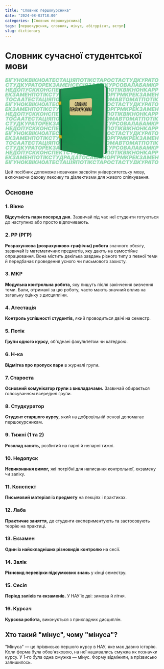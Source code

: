 ```yaml
---
title: "Словник першокурсника"
date: "2024-08-03T18:00"
categories: [Словник першокурсника]
tags: [першокурсник, словник, мінус, абітурієнт, вступ]
slug: dictionary
---
```


# Словник сучасної студентської мови

![Словник](/assets/dictionary_minus.jpg)

Цей посібник допоможе новачкам засвоїти університетську мову, включаючи фахову лексику та діалектизми для живого спілкування.

## Основне

### 1. Вікно
**Відсутність пари посеред дня.** Зазвичай під час неї студенти готуються до наступних або просто відпочивають.

### 2. РР (РГР)
**Розрахункова (розрахунково-графічна) робота** значного обсягу, зазвичай із математичних предметів, яку дають на самостійне опрацювання. Вона містить декілька завдань різного типу з певної теми й передбачає проведення усного чи письмового захисту.

### 3. МКР
**Модульна контрольна робота,** яку пишуть після закінчення вивчення теми. Бали, отримані за цю роботу, часто мають значний вплив на загальну оцінку з дисципліни.

### 4. Атестація
**Контроль успішності студентів,** який проводиться двічі на семестр.

### 5. Потік
**Групи одного курсу,** об'єднані факультетом чи катедрою.

### 6. Н-ка
**Відмітка про пропуск пари** в журналі групи.

### 7. Староста
**Основний комунікатор групи з викладачами.** Зазвичай обирається голосуванням всередині групи.

### 8. Студкуратор
**Студент старшого курсу,** який на добровільній основі допомагає першокурсникам.

### 9. Тижні (1 та 2)
**Розклад занять,** розбитий на парні й непарні тижні.

### 10. Недопуск
**Невиконання вимог,** які потрібні для написання контрольної, екзамену чи заліку.

### 11. Конспект
**Письмовий матеріал із предмету** на лекціях і практиках.

### 12. Лаба
**Практичне заняття,** де студенти експериментують та застосовують теорію на практиці.

### 13. Екзамен
**Один із найскладніших різновидів контролю** на сесії.

### 14. Залік
**Різновид перевірки підсумкових знань** у кінці семестру.

### 15. Сесія
**Період заліків та екзаменів.** У НАУ їх дві: зимова й літня.

### 16. Курсач
**Курсова робота,** виконується з прикладних дисциплін.

## Хто такий "мінус", чому "мінуса"?

"Мінуса" — це прізвисько першого курсу в НАУ, яке має давню історію. Коли форма була обов'язковою, на неї нашивались смужка як позначки курсу. У 1-го була одна смужка — мінус. Форму відмінили, а прізвисько залишилось.
